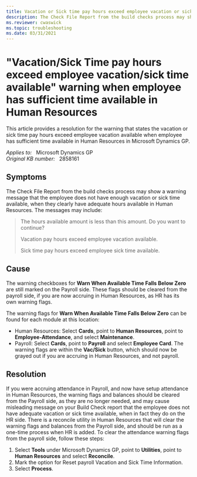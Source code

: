 ```yaml
---
title: Vacation or Sick time pay hours exceed employee vacation or sick time available warning
description: The Check File Report from the build checks process may show a warning message that the employee does not have enough vacation or sick time available in Microsoft Dynamics GP. Provides a resolution.
ms.reviewer: cwaswick
ms.topic: troubleshooting
ms.date: 03/31/2021
---
```

# "Vacation/Sick Time pay hours exceed employee vacation/sick time available" warning when employee has sufficient time available in Human Resources

This article provides a resolution for the warning that states the vacation or sick time pay hours exceed employee vacation available when employee has sufficient time available in Human Resources in Microsoft Dynamics GP.

_Applies to:_ &nbsp; Microsoft Dynamics GP  
_Original KB number:_ &nbsp; 2858161

## Symptoms

The Check File Report from the build checks process may show a warning message that the employee does not have enough vacation or sick time available, when they clearly have adequate hours available in Human Resources. The messages may include:

> The hours available amount is less than this amount. Do you want to continue?
>
> Vacation pay hours exceed employee vacation available.
>
> Sick time pay hours exceed employee sick time available.

## Cause

The warning checkboxes for **Warn When Available Time Falls Below Zero** are still marked on the Payroll side. These flags should be cleared from the payroll side, if you are now accruing in Human Resources, as HR has its own warning flags.

The warning flags for **Warn When Available Time Falls Below Zero** can be found for each module at this location:

- Human Resources: Select **Cards**, point to **Human Resources**, point to **Employee-Attendance**, and select **Maintenance**.
- Payroll: Select **Cards**, point to **Payroll** and select **Employee Card**. The warning flags are within the **Vac/Sick** button, which should now be grayed out if you are accruing in Human Resources, and not payroll.

## Resolution

If you were accruing attendance in Payroll, and now have setup attendance in Human Resources, the warning flags and balances should be cleared from the Payroll side, as they are no longer needed, and may cause misleading message on your Build Check report that the employee does not have adequate vacation or sick time available, when in fact they do on the HR side. There is a reconcile utility in Human Resources that will clear the warning flags and balances from the Payroll side, and should be run as a one-time process when HR is added. To clear the attendance warning flags from the payroll side, follow these steps:

1. Select **Tools** under Microsoft Dynamics GP, point to **Utilities**, point to **Human Resources** and select **Reconcile**.
2. Mark the option for Reset payroll Vacation and Sick Time Information.
3. Select **Process**.
